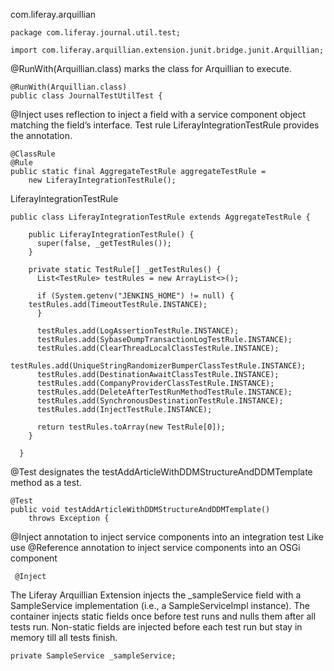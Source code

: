 com.liferay.arquillian

	package com.liferay.journal.util.test;

	import com.liferay.arquillian.extension.junit.bridge.junit.Arquillian;

@RunWith(Arquillian.class) marks the class for Arquillian to execute.

	@RunWith(Arquillian.class)
	public class JournalTestUtilTest {

@Inject uses reflection to inject a field with a service component object matching the field’s interface.
Test rule LiferayIntegrationTestRule provides the annotation.

	@ClassRule
	@Rule
	public static final AggregateTestRule aggregateTestRule =
		new LiferayIntegrationTestRule();
  
LiferayIntegrationTestRule

	public class LiferayIntegrationTestRule extends AggregateTestRule {
  
	    public LiferayIntegrationTestRule() {
	      super(false, _getTestRules());
	    }

	    private static TestRule[] _getTestRules() {
	      List<TestRule> testRules = new ArrayList<>();

	      if (System.getenv("JENKINS_HOME") != null) {
		testRules.add(TimeoutTestRule.INSTANCE);
	      }

	      testRules.add(LogAssertionTestRule.INSTANCE);
	      testRules.add(SybaseDumpTransactionLogTestRule.INSTANCE);
	      testRules.add(ClearThreadLocalClassTestRule.INSTANCE);
	      testRules.add(UniqueStringRandomizerBumperClassTestRule.INSTANCE);
	      testRules.add(DestinationAwaitClassTestRule.INSTANCE);
	      testRules.add(CompanyProviderClassTestRule.INSTANCE);
	      testRules.add(DeleteAfterTestRunMethodTestRule.INSTANCE);
	      testRules.add(SynchronousDestinationTestRule.INSTANCE);
	      testRules.add(InjectTestRule.INSTANCE);

	      return testRules.toArray(new TestRule[0]);
	    }

	  }

@Test designates the testAddArticleWithDDMStructureAndDDMTemplate method as a test. 

	@Test
	public void testAddArticleWithDDMStructureAndDDMTemplate()
		throws Exception {    

@Inject annotation to inject service components into an integration test
Like use @Reference annotation to inject service components into an OSGi component
  
 	 @Inject
 
The Liferay Arquillian Extension injects the _sampleService field with a SampleService implementation
(i.e., a SampleServiceImpl instance).
The container injects static fields once before test runs and nulls them after all tests run. 
Non-static fields are injected before each test run but stay in memory till all tests finish.

  	private SampleService _sampleService;
